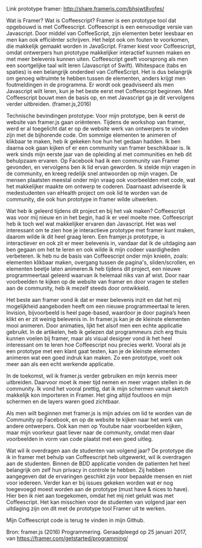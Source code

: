 Link prototype framer: http://share.framerjs.com/bhsjwt8vofes/

Wat is Framer? Wat is Coffeescript?
Framer is een prototype tool dat opgebouwd is met Coffeescript. Coffeescript is een eenvoudige versie van Javascript. Door middel van CoffeeScript, zijn elementen beter leesbaar en men kan ook efficiënter schrijven. Het helpt ook om fouten te voorkomen, die makkelijk gemaakt worden in JavaScript. Framer kiest voor Coffeescript, omdat ontwerpers hun prototype makkelijker interactief kunnen maken en met meer belevenis kunnen uiten. Coffeescript geeft voorsprong als men een soortgelijke taal wilt leren (Javascript of Swift). Whitespace (tabs en spaties) is een belangrijk onderdeel van CoffeeScript. Het is dus belangrijk om genoeg witruimte te hebben tussen de elementen, anders krijgt men foutmeldingen in de programma. Er wordt ook geadviseerd als men Javascript wilt leren, kun je het beste eerst met Coffeescript beginnen. Met Coffeescript bouwt men de basis op, en met Javascript ga je dit vervolgens verder uitbreiden. (framer.js,2016)

Technische bevindingen prototype:
Voor mijn prototype, ben ik eerst de website van framer.js gaan oriënteren. Tijdens de workshop van framer, werd er al toegelicht dat er op de website werk van ontwerpers te vinden zijn met de bijhorende code. Om sommige elementen te animeren of klikbaar te maken, heb ik gekeken hoe hun het gedaan hadden. Ik ben daarna ook gaan kijken of er een community van framer beschikbaar is. Ik werk sinds mijn eerste jaar van de opleiding al met communities en heb dit behulpzaam ervaren. Op Facebook had ik een community van Framer gevonden, en vervolgens ben ik lid ervan geworden. Ik stelde mijn vragen in de community, en kreeg redelijk snel antwoorden op mijn vragen. De mensen plaatsten meestal onder mijn vraag ook voorbeelden met code, wat het makkelijker maakte om ontwerp te coderen. Daarnaast adviseerde ik medestudenten van eHealth project om ook lid te worden van de community, die ook hun prototype in framer wilde uitwerken.

Wat heb ik geleerd tijdens dit project en bij het vak maken?
Coffeescript was voor mij nieuw en in het begin, had ik er veel moeite mee. Coffeescript heb ik toch wel wat makkelijker ervaren dan Javascript. Het was wel interessant om te zien hoe je interactieve prototype met framer kunt maken, daarom wilde ik dit heel graag leren. Een framjer.js prototype, is interactiever en ook zit er meer belevenis in, vandaar dat ik de uitdaging aan ben gegaan om het te leren en ook wilde ik mijn codeer vaardigheden verbeteren. Ik heb nu de basis van Coffeescript onder mijn knieën, zoals: elementen klikbaar maken, overgang tussen de pagina's, sliden/scrollen, en elementen beetje laten animeren.Ik heb tijdens dit project, een nieuwe programmeertaal geleerd waarvan ik helemaal niks van af wist. Door naar voorbeelden te kijken op de website van framer en door vragen te stellen aan de community, heb ik mezelf steeds door ontwikkeld.

Het beste aan framer vond ik dat er meer belevenis inzit en dat het mij mogelijkheid aangeboden heeft om een nieuwe programmeertaal te leren. Invision, bijvoorbeeld is heel page-based, waardoor je door pagina’s heen klikt en er zit weinig belevenis in. In framer.js kan je de kleinste elementen mooi animeren. Door animaties, lijkt het alsof men een echte applicatie gebruikt. In de artikelen, heb ik gelezen dat programmeurs zich erg thuis kunnen voelen bij framer, maar als visual designer vond ik het heel interessant om te leren hoe Coffeescript nou precies werkt. Vooral als je een prototype met een klant gaat testen, kan je de kleinste elementen animeren wat een goed indruk kan maken. Zo een prototype, voelt ook meer aan als een echt werkende applicatie.

In de toekomst, wil ik framer.js verder gebruiken en mijn kennis meer uitbreiden. Daarvoor moet ik meer tijd nemen en meer vragen stellen in de community. Ik vond het vooral prettig, dat ik mijn schermen vanuit sketch makkelijk kon importeren in Framer. Het ging altijd foutloos en mijn schermen en de layers waren goed zichtbaar. 

Als men wilt beginnen met framer.js is mijn advies om lid te worden van de Community op Facebook, en op de website te kijken naar het werk van andere ontwerpers. Ook kan men op Youtube naar voorbeelden kijken, maar mijn voorkeur gaat liever naar de community, omdat men daar voorbeelden in vorm van code plaatst met een goed uitleg.

Wat wil ik overdragen aan de studenten van volgend jaar?
De prototype die ik in framer met behulp van Coffeescript heb uitgewerkt, wil ik overdragen aan de studenten. Binnen de BDD applicatie vonden de patienten het heel belangrijk om zelf hun privacy in controle te hebben. Zij hebben aangegeven dat de ervaringen geschikt zijn voor bepaalde mensen en niet voor iedereen. Verder kan er bij issues gekeken worden wat er nog toegevoegd moest worden aan de prototype (must have & nices to have). Hier ben ik niet aan toegekomen, omdat het mij niet gelukt was met Coffeescript. Het kan misschien voor de studenten van volgend jaar een uitdaging zijn om dit met de prototype tool Framer uit te werken.

Mijn Coffeescript code is terug te vinden in mijn Github.


Bron: framer.js (2016) Programmering. Geraadpleegd op 25 januari 2017, van https://framer.com/getstarted/programming/


